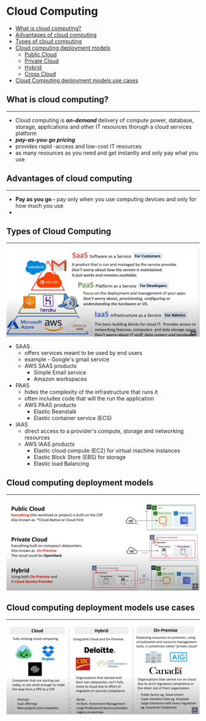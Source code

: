 # Cloud Computing
- [What is cloud computing?](#what-is-cloud-computing)
- [Advantages of cloud computing](#advantages-of-cloud-computing)
- [Types of cloud computing](#types-of-cloud-computing)
- [Cloud computing deployment models](#cloud-computing-deployment-models)
    - [Public Cloud](#public-cloud)
    - [Private Cloud](#private-cloud)
    - [Hybrid](#hybrid)
    - [Cross Cloud](#cross-cloud)
- [Cloud Computing deployment models use cases](#cloud-computing-deployment-models-use-cases)



## What is cloud computing?
--- 
- Cloud computing is <b><i> on-demand </i></b> delivery  of compute power, database, storage, applications and other IT resources thorugh a cloud services platform 
- <b> <i>pay-as-you-go pricing</i></b>
- provides rapid -access and low-cost IT resources 
- as many resources as you need and get instantly and only pay what you use


## Advantages of cloud computing
---

- <b> Pay as you go - </b> pay only when you use computing devices and only for how much you use
- <b> </b>
## Types of Cloud Computing 
--- 

![Types of cloud computing](../images/cloud-computing-images-ppt/types_of_cloud_computing.png)
- SAAS
    - offers services meant to be used by end users
    - example - Google's gmail service
    - AWS SAAS products
        - Simple Email service
        - Amazon workspaces 
- PAAS
    - hides the complexity of the infrastructure that runs it
    - often includes code that will the run the application 
    - AWS PAAS products
        - Elastic Beanstalk
        - Elastic container service (ECS)
- IAAS
    - direct access to a provider's compute, storage and networking resources
    - AWS IAAS products 
        - Elastic cloud compute (EC2) for virtual machine instances
        - Elastic Block Store (EBS) for storage
        - Elastic load Balancing

## Cloud computing deployment models
---

![cloud computing deployment models](../images/cloud-computing-images-ppt/cloud-computing-deployment-models.png)

## Cloud computing deployment models use cases
---

![cloud computing deployment models use cases](../images/cloud-computing-images-ppt/cloud-computing-deployment-models-use-cases.png)




